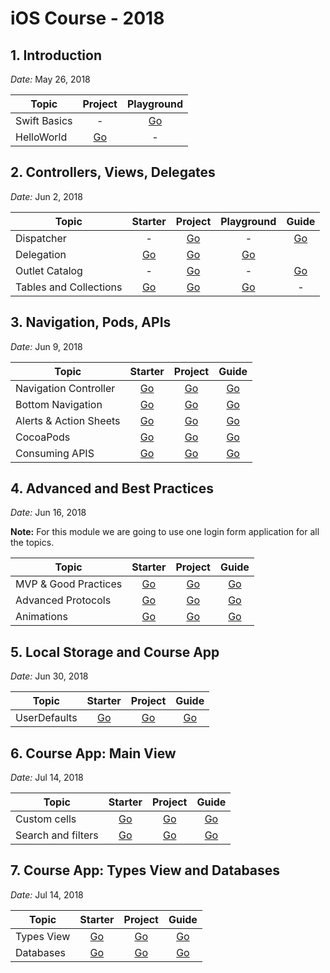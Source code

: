 # iOS Course - 2018

## 1. Introduction

*Date:* May 26, 2018

Topic        | Project  | Playground |
| ------------- |:-----:|:-------------:|
| Swift Basics  | - | [Go](/Playgrounds/P01-SwiftBasics.playground/) |
| HelloWorld    | [Go](/Projects/HolaMundo) | - |

## 2. Controllers, Views, Delegates

*Date:* Jun 2, 2018

Topic        | Starter           | Project  | Playground | Guide |
| ------------- |:-------------:|:-----:|:-------------:|:-------------:|
| Dispatcher     | - | [Go](/Projects/Dispatcher) | - | [Go](/PJ-02-Dispatcher.md) |
| Delegation      | [Go](/Starters/Delegation/) | [Go](/Projects/Delegation) | [Go](/Playgrounds/P02-Delegation.playground/) | |
| Outlet Catalog      | - | [Go](/Projects/OutletCatalog) | - | [Go](/PJ-03-Outlet-Catalog.md) |
| Tables and Collections      | [Go](/Starters/TableView/) | [Go](/Projects/TableView/) | [Go](/Playgrounds/P03-Tables-and-Collections.playground/) | - |

## 3. Navigation, Pods, APIs

*Date:* Jun 9, 2018

Topic        | Starter           | Project | Guide |
| ------------- |:-------------:|:-----:|:-------------:|
| Navigation Controller | [Go](/Starters/NavigationP1) | [Go](/Projects/Navigation) | [Go](/PJ-04-Navigation.md) |
| Bottom Navigation  | [Go](/Starters/NavigationP2) | [Go](/Projects/Navigation) | [Go](/PJ-04-Navigation.md#tabbed-view)  |
| Alerts & Action Sheets  | [Go](/Starters/Alerts) | [Go](/Projects/Alerts) | [Go](/PJ-05-Alerts.md)  |
| CocoaPods  | [Go](/Starters/CocoaPods) | [Go](/Projects/CocoaPods) | [Go](/PJ-06-CocoaPods.md)  |
| Consuming APIS  | [Go](/Starters/SimpleAPIClient) | [Go](/Projects/SimpleAPIClient) | [Go](/PJ-07-SimpleAPIClient.md)  |

## 4. Advanced and Best Practices

*Date:* Jun 16, 2018

**Note:** For this module we are going to use one login form application for all the topics.

Topic        | Starter           | Project | Guide |
| ------------- |:-------------:|:-----:|:-------------:|
| MVP & Good Practices | [Go](/Starters/LoginForm) | [Go](/Projects/LoginForm) | [Go](/PJ-08-LoginForm.md#good-practices) |
| Advanced Protocols | [Go](/Starters/LoginFormP2) | [Go](/Projects/LoginForm) | [Go](/PJ-08-LoginForm.md#advanced-protocols) |
| Animations | [Go](/Starters/LoginFormP3) | [Go](/Projects/LoginForm) | [Go](/PJ-08-LoginForm.md#animations)

## 5. Local Storage and Course App

*Date:* Jun 30, 2018

Topic        | Starter           | Project | Guide |
| ------------- |:-------------:|:-----:|:-------------:|
| UserDefaults | [Go](/Starters/UserDefaults) | [Go](/Projects/UserDefaults) | [Go](/PJ-09-UserDefaults.md) |

## 6. Course App: Main View

*Date:* Jul 14, 2018

Topic        | Starter           | Project | Guide |
| ------------- |:-------------:|:-----:|:-------------:|
| Custom cells | [Go](/Starters/Pokedex) | [Go](/Projects/Pokedex) | [Go](/PJ-10-Pokedex-P1.md) |
| Search and filters | [Go](/Starters/PokedexP2) | [Go](/Projects/PokedexP2) | [Go](/PJ-10-Pokedex-P2.md) |

## 7. Course App: Types View and Databases

*Date:* Jul 14, 2018

Topic        | Starter           | Project | Guide |
| ------------- |:-------------:|:-----:|:-------------:|
| Types View | [Go](/Starters/PokedexP3) | [Go](/Projects/PokedexP3) | [Go](/PJ-10-Pokedex-P3.md) |
| Databases | [Go](/Starters/PokedexP4) | [Go](/Projects/PokedexP4) | [Go](/PJ-10-Pokedex-P4.md) |